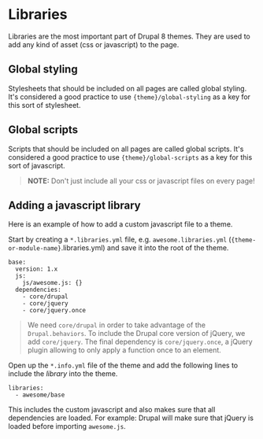 # Libraries

Libraries are the most important part of Drupal 8 themes. They are used to add any kind of asset (css or javascript) to the page.

## Global styling

Stylesheets that should be included on all pages are called global styling. It's considered a good practice to use `{theme}/global-styling` as a key for this sort of stylesheet.

## Global scripts

Scripts that should be included on all pages are called global scripts. It's considered a good practice to use `{theme}/global-scripts` as a key for this sort of javascript.

> **NOTE:** Don't just include all your css or javascript files on every page!

## Adding a javascript library

Here is an example of how to add a custom javascript file to a theme.

Start by creating a `*.libraries.yml` file, e.g. `awesome.libraries.yml` (`{theme-or-module-name}`.libraries.yml) and save it into the root of the theme.

    base:
      version: 1.x
      js:
        js/awesome.js: {}
      dependencies:
        - core/drupal
        - core/jquery
        - core/jquery.once

> We need `core/drupal` in order to take advantage of the `Drupal.behaviors`. To include the Drupal core version of jQuery, we add `core/jquery`. The final dependency is `core/jquery.once`, a jQuery plugin allowing to only apply a function once to an element.

Open up the `*.info.yml` file of the theme and add the following lines to include the *library* into the theme.

    libraries:
      - awesome/base

This includes the custom javascript and also makes sure that all dependencies are loaded. For example: Drupal will make sure that jQuery is loaded before importing `awesome.js`.
